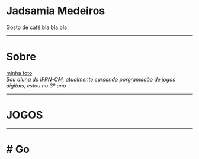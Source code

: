 # Jadsamia Medeiros
Gosto de café bla bla bla

* * *
# Sobre
   [minha foto](minha.jpg)  
 _Sou aluna do IFRN-CM, atualmente cursando porgramação de jogos digitais, estou no 3º ano_

* * *
#  JOGOS
* * *
  # # Go
    
  
 
  

